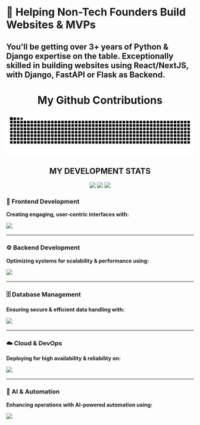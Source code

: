 # 🚀 Helping Non-Tech Founders Build Websites & MVPs
## You'll be getting over 3+ years of Python & Django expertise on the table. Exceptionally skilled in building websites using React/NextJS, with Django, FastAPI or Flask as Backend.
#
<div align="center">
<h1>My Github Contributions</h1>
  <picture>
    <source media="(prefers-color-scheme: dark)" srcset="https://github.com/TalhaBruh/Github-ReadME/blob/output/github-contribution-grid-snake-dark.svg" />
    <source media="(prefers-color-scheme: light)" srcset="https://github.com/TalhaBruh/Github-ReadME/blob/output/github-contribution-grid-snake.svg" />
    <img alt="github-snake" src="https://github.com/TalhaBruh/Github-ReadME/blob/output/github-contribution-grid-snake.svg" />
  </picture></br>
</div>

<div align=center> 
  <h2>MY DEVELOPMENT STATS</h2>
  <img src="https://github-profile-summary-cards.vercel.app/api/cards/profile-details?username=TalhaBruh&theme=algolia">
  <img src="https://github-profile-summary-cards.vercel.app/api/cards/repos-per-language?username=TalhaBruh&theme=algolia">
  <img src="https://github-profile-summary-cards.vercel.app/api/cards/most-commit-language?username=TalhaBruh&theme=algolia">
</div>

### 🎨 Frontend Development  
**Creating engaging, user-centric interfaces with:**  
<p align="left">
  <img src="https://skillicons.dev/icons?i=typescript,nextjs,react,tailwind" height="40">
</p>

---

### ⚙️ Backend Development  
**Optimizing systems for scalability & performance using:**  
<p align="left">
  <img src="https://skillicons.dev/icons?i=python,django,nodejs,flask,fastapi" height="40">
</p>

---

### 🗄️ Database Management  
**Ensuring secure & efficient data handling with:**  
<p align="left">
  <img src="https://skillicons.dev/icons?i=postgres,mongo,firebase,mysql,sqlite" height="40">
</p>

---

### ☁️ Cloud & DevOps  
**Deploying for high availability & reliability on:**  
<p align="left">
  <img src="https://skillicons.dev/icons?i=aws,azure,kubernetes,docker,vercel,netlify" height="40">
</p>

---

### 🤖 AI & Automation  
**Enhancing operations with AI-powered automation using:**  
<p align="left">
  <img src="https://skillicons.dev/icons?i=pytorch,redux,tensorflow,selenium" height="40">
</p>
